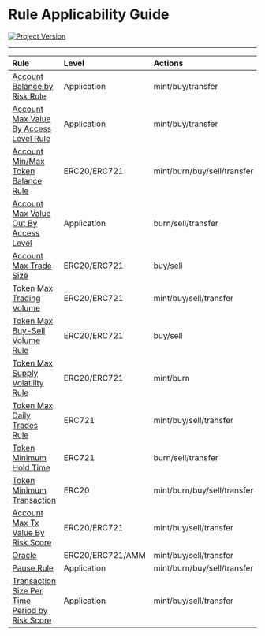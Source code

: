# Rule Applicability Guide
[![Project Version][version-image]][version-url]

---
| Rule | Level | Actions |
|:-|:-|:-| 
| [Account Balance by Risk Rule](./ACCOUNT-MAX-VALUE-BY-RISK.md) | Application | mint/buy/transfer |
| [Account Max Value By Access Level Rule](./ACCOUNT-MAX-VALUE-BY-ACCESS-LEVEL.md) | Application | mint/buy/transfer |
| [Account Min/Max Token Balance Rule](./ACCOUNT-MIN-MAX-TOKEN-BALANCE.md) | ERC20/ERC721 | mint/burn/buy/sell/transfer |
| [Account Max Value Out By Access Level](./ACCOUNT-MAX-VALUE-BY-ACCESS-LEVEL.md) | Application | burn/sell/transfer |
| [Account Max Trade Size](./ACCOUNT-MAX-TRADE-SIZE.md) | ERC20/ERC721 | buy/sell |
| [Token Max Trading Volume](./TOKEN-MAX-TRADING-VOLUME.md) | ERC20/ERC721 | mint/buy/sell/transfer |
| [Token Max Buy-Sell Volume Rule](./TOKEN-MAX-BUY-SELL-VOLUME.md) | ERC20/ERC721 | buy/sell |
| [Token Max Supply Volatility Rule](./TOKEN-MAX-SUPPLY-VOLATILITY.md) | ERC20/ERC721 | mint/burn |
| [Token Max Daily Trades Rule](./TOKEN-MAX-DAILY-TRADES.md) | ERC721 | mint/buy/sell/transfer |
| [Token Minimum Hold Time](./TOKEN-MIN-HOLD-TIME.md) | ERC721 | burn/sell/transfer | 
| [Token Minimum Transaction](./TOKEN-MIN-TRANSACTION-SIZE.md)| ERC20 | mint/burn/buy/sell/transfer |
| [Account Max Tx Value By Risk Score](./ACCOUNT-MAX-TX-VALUE-BY-RISK-SCORE.md)| ERC20/ERC721 | mint/buy/sell/transfer |
| [Oracle](./ACCOUNT-APPROVE-DENY-ORACLE.md) | ERC20/ERC721/AMM | mint/buy/sell/transfer |
| [Pause Rule](./PAUSE-RULE.md) | Application | mint/burn/buy/sell/transfer |
| [Transaction Size Per Time Period by Risk Score](./ACCOUNT-MAX-TX-VALUE-BY-RISK-SCORE.md) | Application | mint/buy/sell/transfer |


<!-- These are the header links -->
[version-image]: https://img.shields.io/badge/Version-2.0.0-brightgreen?style=for-the-badge&logo=appveyor
[version-url]: https://github.com/thrackle-io/rules-engine


